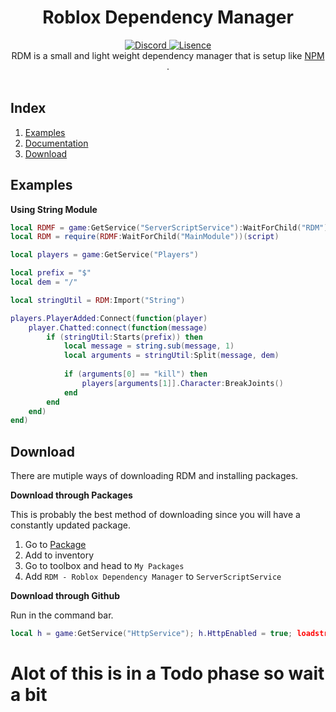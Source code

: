 <h1 align="center">Roblox Dependency Manager</h1>
<div align="center">
	<a href="https://discord.gg/mrVC9dr">
		<img src="https://discordapp.com/api/guilds/526532172501221396/widget.png" alt="Discord" />
	</a>
	<a href="https://github.com/froghopperjacob/RDM/tree/master/LICENSE">
		<img src="https://img.shields.io/badge/License-Apache%202.0-lightgrey.svg" alt="Lisence" />
	</a>
</div>

<div align="center">
	RDM is a small and light weight dependency manager that is setup like <a href="https://github.com/npm/cli"> NPM </a>.
</div>

<div>&nbsp;</div>

## Index

1. [Examples](#examples)
2. [Documentation](#documentation)
3. [Download](#download)

## Examples

**Using String Module**
```lua
local RDMF = game:GetService("ServerScriptService"):WaitForChild("RDM"):WaitForChild("Source")
local RDM = require(RDMF:WaitForChild("MainModule"))(script)

local players = game:GetService("Players")

local prefix = "$"
local dem = "/"

local stringUtil = RDM:Import("String")

players.PlayerAdded:Connect(function(player)
	player.Chatted:connect(function(message)
		if (stringUtil:Starts(prefix)) then
			local message = string.sub(message, 1)
			local arguments = stringUtil:Split(message, dem)
			
			if (arguments[0] == "kill") then
				players[arguments[1]].Character:BreakJoints()
			end
		end
	end)
end)
```

## Download

There are mutiple ways of downloading RDM and installing packages.

**Download through Packages**

This is probably the best method of downloading since you will have a constantly updated package.

1. Go to [Package](https://www.roblox.com/library/2737448764/RDM-Roblox-Dependency-Manager)
2. Add to inventory
3. Go to toolbox and head to `My Packages` 
4. Add `RDM - Roblox Dependency Manager` to `ServerScriptService`

**Download through Github**

Run in the command bar.
```lua
local h = game:GetService("HttpService"); h.HttpEnabled = true; loadstring(h:GetAsync("https://raw.githubusercontent.com/froghopperjacob/RDM/tree/master/Install.lua"))()
```

# Alot of this is in a Todo phase so wait a bit
